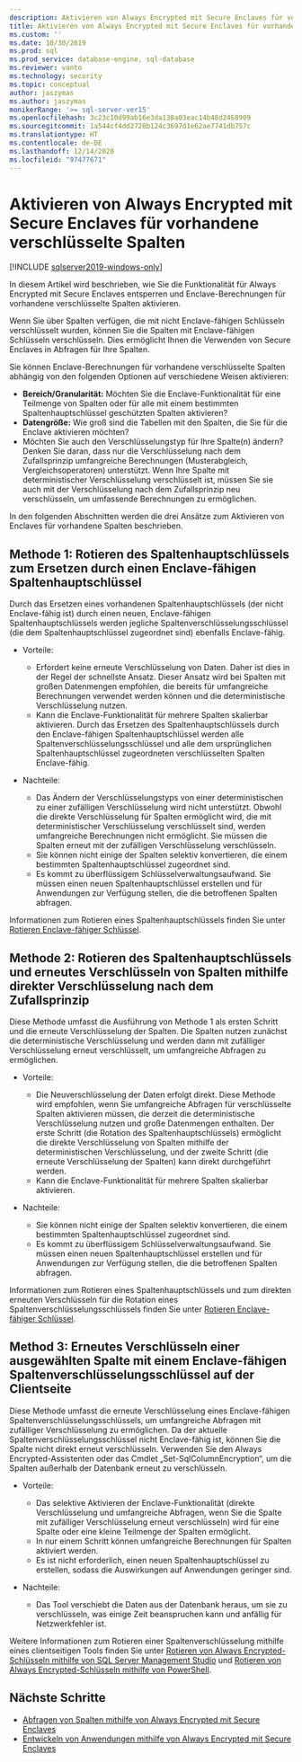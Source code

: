 ```yaml
---
description: Aktivieren von Always Encrypted mit Secure Enclaves für vorhandene verschlüsselte Spalten
title: Aktivieren von Always Encrypted mit Secure Enclaves für vorhandene verschlüsselte Spalten | Microsoft-Dokumentation
ms.custom: ''
ms.date: 10/30/2019
ms.prod: sql
ms.prod_service: database-engine, sql-database
ms.reviewer: vanto
ms.technology: security
ms.topic: conceptual
author: jaszymas
ms.author: jaszymas
monikerRange: '>= sql-server-ver15'
ms.openlocfilehash: 3c23c10d99ab16e3da138a03eac14b48d2468909
ms.sourcegitcommit: 1a544cf4dd2720b124c3697d1e62ae7741db757c
ms.translationtype: HT
ms.contentlocale: de-DE
ms.lasthandoff: 12/14/2020
ms.locfileid: "97477671"
---
```

# <a name="enable-always-encrypted-with-secure-enclaves-for-existing-encrypted-columns"></a>Aktivieren von Always Encrypted mit Secure Enclaves für vorhandene verschlüsselte Spalten 
[!INCLUDE [sqlserver2019-windows-only](../../../includes/applies-to-version/sqlserver2019-windows-only.md)]

In diesem Artikel wird beschrieben, wie Sie die Funktionalität für Always Encrypted mit Secure Enclaves entsperren und Enclave-Berechnungen für vorhandene verschlüsselte Spalten aktivieren.  

Wenn Sie über Spalten verfügen, die mit nicht Enclave-fähigen Schlüsseln verschlüsselt wurden, können Sie die Spalten mit Enclave-fähigen Schlüsseln verschlüsseln. Dies ermöglicht Ihnen die Verwenden von Secure Enclaves in Abfragen für Ihre Spalten.

Sie können Enclave-Berechnungen für vorhandene verschlüsselte Spalten abhängig von den folgenden Optionen auf verschiedene Weisen aktivieren:

- **Bereich/Granularität:** Möchten Sie die Enclave-Funktionalität für eine Teilmenge von Spalten oder für alle mit einem bestimmten Spaltenhauptschlüssel geschützten Spalten aktivieren?
- **Datengröße:** Wie groß sind die Tabellen mit den Spalten, die Sie für die Enclave aktivieren möchten?
- Möchten Sie auch den Verschlüsselungstyp für Ihre Spalte(n) ändern? Denken Sie daran, dass nur die Verschlüsselung nach dem Zufallsprinzip umfangreiche Berechnungen (Musterabgleich, Vergleichsoperatoren) unterstützt. Wenn Ihre Spalte mit deterministischer Verschlüsselung verschlüsselt ist, müssen Sie sie auch mit der Verschlüsselung nach dem Zufallsprinzip neu verschlüsseln, um umfassende Berechnungen zu ermöglichen.

In den folgenden Abschnitten werden die drei Ansätze zum Aktivieren von Enclaves für vorhandene Spalten beschrieben.

## <a name="method-1-rotate-the-column-master-key-to-replace-it-with-an-enclave-enabled-column-master-key"></a>Methode 1: Rotieren des Spaltenhauptschlüssels zum Ersetzen durch einen Enclave-fähigen Spaltenhauptschlüssel
Durch das Ersetzen eines vorhandenen Spaltenhauptschlüssels (der nicht Enclave-fähig ist) durch einen neuen, Enclave-fähigen Spaltenhauptschlüssels werden jegliche Spaltenverschlüsselungsschlüssel (die dem Spaltenhauptschlüssel zugeordnet sind) ebenfalls Enclave-fähig.

- Vorteile:
  - Erfordert keine erneute Verschlüsselung von Daten. Daher ist dies in der Regel der schnellste Ansatz. Dieser Ansatz wird bei Spalten mit großen Datenmengen empfohlen, die bereits für umfangreiche Berechnungen verwendet werden können und die deterministische Verschlüsselung nutzen.
  - Kann die Enclave-Funktionalität für mehrere Spalten skalierbar aktivieren. Durch das Ersetzen des Spaltenhauptschlüssels durch den Enclave-fähigen Spaltenhauptschlüssel werden alle Spaltenverschlüsselungsschlüssel und alle dem ursprünglichen Spaltenhauptschlüssel zugeordneten verschlüsselten Spalten Enclave-fähig.
  
- Nachteile:
  - Das Ändern der Verschlüsselungstyps von einer deterministischen zu einer zufälligen Verschlüsselung wird nicht unterstützt. Obwohl die direkte Verschlüsselung für Spalten ermöglicht wird, die mit deterministischer Verschlüsselung verschlüsselt sind, werden umfangreiche Berechnungen nicht ermöglicht. Sie müssen die Spalten erneut mit der zufälligen Verschlüsselung verschlüsseln.
  - Sie können nicht einige der Spalten selektiv konvertieren, die einem bestimmten Spaltenhauptschlüssel zugeordnet sind.
  - Es kommt zu überflüssigem Schlüsselverwaltungsaufwand. Sie müssen einen neuen Spaltenhauptschlüssel erstellen und für Anwendungen zur Verfügung stellen, die die betroffenen Spalten abfragen.

Informationen zum Rotieren eines Spaltenhauptschlüssels finden Sie unter [Rotieren Enclave-fähiger Schlüssel](always-encrypted-enclaves-rotate-keys.md).

## <a name="method-2-rotate-the-column-master-key-and-re-encrypt-columns-using-randomized-encryption-in-place"></a>Methode 2: Rotieren des Spaltenhauptschlüssels und erneutes Verschlüsseln von Spalten mithilfe direkter Verschlüsselung nach dem Zufallsprinzip
Diese Methode umfasst die Ausführung von Methode 1 als ersten Schritt und die erneute Verschlüsselung der Spalten. Die Spalten nutzen zunächst die deterministische Verschlüsselung und werden dann mit zufälliger Verschlüsselung erneut verschlüsselt, um umfangreiche Abfragen zu ermöglichen.

- Vorteile:
  - Die Neuverschlüsselung der Daten erfolgt direkt. Diese Methode wird empfohlen, wenn Sie umfangreiche Abfragen für verschlüsselte Spalten aktivieren müssen, die derzeit die deterministische Verschlüsselung nutzen und große Datenmengen enthalten. Der erste Schritt (die Rotation des Spaltenhauptschlüssels) ermöglicht die direkte Verschlüsselung von Spalten mithilfe der deterministischen Verschlüsselung, und der zweite Schritt (die erneute Verschlüsselung der Spalten) kann direkt durchgeführt werden.
  - Kann die Enclave-Funktionalität für mehrere Spalten skalierbar aktivieren.
  
- Nachteile:
  - Sie können nicht einige der Spalten selektiv konvertieren, die einem bestimmten Spaltenhauptschlüssel zugeordnet sind.
  - Es kommt zu überflüssigem Schlüsselverwaltungsaufwand. Sie müssen einen neuen Spaltenhauptschlüssel erstellen und für Anwendungen zur Verfügung stellen, die die betroffenen Spalten abfragen.

Informationen zum Rotieren eines Spaltenhauptschlüssels und zum direkten erneuten Verschlüsseln für die Rotation eines Spaltenverschlüsselungsschlüssels finden Sie unter [Rotieren Enclave-fähiger Schlüssel](always-encrypted-enclaves-rotate-keys.md).

## <a name="method-3-re-encrypt-a-selected-column-with-an-enclave-enabled-column-encryption-key-on-the-client-side"></a>Method 3: Erneutes Verschlüsseln einer ausgewählten Spalte mit einem Enclave-fähigen Spaltenverschlüsselungsschlüssel auf der Clientseite
Diese Methode umfasst die erneute Verschlüsselung eines Enclave-fähigen Spaltenverschlüsselungsschlüssels, um umfangreiche Abfragen mit zufälliger Verschlüsselung zu ermöglichen. Da der aktuelle Spaltenverschlüsselungsschlüssel nicht Enclave-fähig ist, können Sie die Spalte nicht direkt erneut verschlüsseln. Verwenden Sie den Always Encrypted-Assistenten oder das Cmdlet „Set-SqlColumnEncryption“, um die Spalten außerhalb der Datenbank erneut zu verschlüsseln.

- Vorteile:
  - Das selektive Aktivieren der Enclave-Funktionalität (direkte Verschlüsselung und umfangreiche Abfragen, wenn Sie die Spalte mit zufälliger Verschlüsselung erneut verschlüsseln) wird für eine Spalte oder eine kleine Teilmenge der Spalten ermöglicht.
  - In nur einem Schritt können umfangreiche Berechnungen für Spalten aktiviert werden.
  - Es ist nicht erforderlich, einen neuen Spaltenhauptschlüssel zu erstellen, sodass die Auswirkungen auf Anwendungen geringer sind.
  
- Nachteile:
  - Das Tool verschiebt die Daten aus der Datenbank heraus, um sie zu verschlüsseln, was einige Zeit beanspruchen kann und anfällig für Netzwerkfehler ist.

Weitere Informationen zum Rotieren einer Spaltenverschlüsselung mithilfe eines clientseitigen Tools finden Sie unter [Rotieren von Always Encrypted-Schlüsseln mithilfe von SQL Server Management Studio](rotate-always-encrypted-keys-using-ssms.md) und [Rotieren von Always Encrypted-Schlüsseln mithilfe von PowerShell](rotate-always-encrypted-keys-using-powershell.md).

## <a name="next-steps"></a>Nächste Schritte
- [Abfragen von Spalten mithilfe von Always Encrypted mit Secure Enclaves](always-encrypted-enclaves-query-columns.md)
- [Entwickeln von Anwendungen mithilfe von Always Encrypted mit Secure Enclaves](always-encrypted-enclaves-client-development.md)
